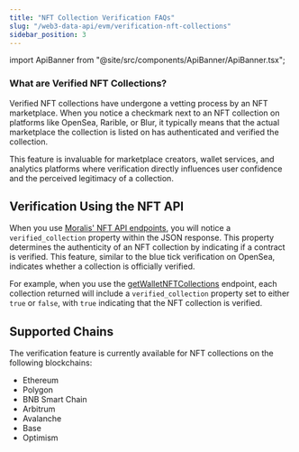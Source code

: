 ```yaml
---
title: "NFT Collection Verification FAQs"
slug: "/web3-data-api/evm/verification-nft-collections"
sidebar_position: 3
---
```


import ApiBanner from "@site/src/components/ApiBanner/ApiBanner.tsx";

### What are Verified NFT Collections?

Verified NFT collections have undergone a vetting process by an NFT marketplace. When you notice a checkmark next to an NFT collection on platforms like OpenSea, Rarible, or Blur, it typically means that the actual marketplace the collection is listed on has authenticated and verified the collection.

This feature is invaluable for marketplace creators, wallet services, and analytics platforms where verification directly influences user confidence and the perceived legitimacy of a collection.

## Verification Using the NFT API

When you use [Moralis' NFT API endpoints](/web3-data-api/evm/reference/nft-api), you will notice a `verified_collection` property within the JSON response. This property determines the authenticity of an NFT collection by indicating if a contract is verified. This feature, similar to the blue tick verification on OpenSea, indicates whether a collection is officially verified.

For example, when you use the [getWalletNFTCollections](/web3-data-api/evm/reference/get-wallet-nft-collections) endpoint, each collection returned will include a `verified_collection` property set to either `true` or `false`, with `true` indicating that the NFT collection is verified.

## Supported Chains

The verification feature is currently available for NFT collections on the following blockchains:

- Ethereum
- Polygon
- BNB Smart Chain
- Arbitrum
- Avalanche
- Base
- Optimism
